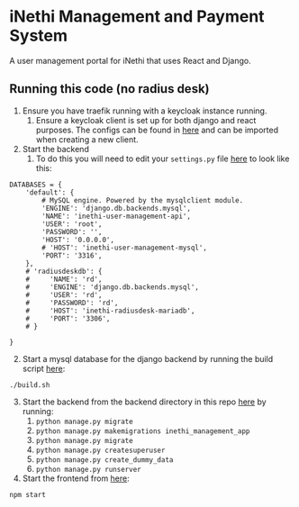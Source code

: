 # iNethi Management and Payment System
A user management portal for iNethi that uses React and Django.

## Running this code (no radius desk)
1. Ensure you have traefik running with a keycloak instance running.
   1. Ensure a keycloak client is set up for both django and react purposes. The configs can be found in [here](./config) and can 
   be imported when creating a new client.
2. Start the backend
   1. To do this you will need to edit your ```settings.py``` file [here](./payment-and-management/backend/inethi_management/settings.py)
   to look like this:
```
DATABASES = {
    'default': {
        # MySQL engine. Powered by the mysqlclient module.
        'ENGINE': 'django.db.backends.mysql',
        'NAME': 'inethi-user-management-api',
        'USER': 'root',
        'PASSWORD': '',
        'HOST': '0.0.0.0',
        # 'HOST': 'inethi-user-management-mysql',
        'PORT': '3316',
    },
    # 'radiusdeskdb': {
    #     'NAME': 'rd',
    #     'ENGINE': 'django.db.backends.mysql',
    #     'USER': 'rd',
    #     'PASSWORD': 'rd',
    #     'HOST': 'inethi-radiusdesk-mariadb',
    #     'PORT': '3306',
    # }

}
```
2. Start a mysql database for the django backend by running the build script [here](./infrastructure/mysql/):
```
./build.sh
```
3. Start the backend from the backend directory in this repo [here](./payment-and-management/backend) by running:
   1. `python manage.py migrate`
   2. `python manage.py makemigrations inethi_management_app`
   3. `python manage.py migrate`
   4. `python manage.py createsuperuser`
   5. `python manage.py create_dummy_data`
   6. `python manage.py runserver`
4. Start the frontend from [here](./payment-and-management/front-end/inethi-portal):
```
npm start
```